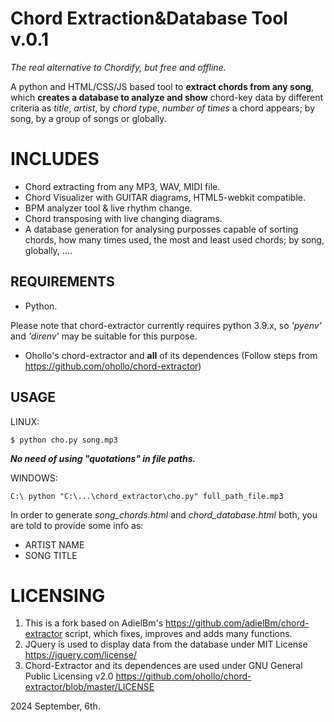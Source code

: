 # Chord Extraction&Database Tool v.0.1
_The real alternative to Chordify, but free and offline._

A python and HTML/CSS/JS based tool to **extract chords from any song**, 
which  **creates a database to analyze and show** chord-key data by  different criteria as *title*, *artist*, by *chord type*, *number of times* a chord appears; by song, by a group of songs or globally.


# INCLUDES

 - Chord extracting from any MP3, WAV, MIDI file.
 - Chord Visualizer with GUITAR diagrams, HTML5-webkit compatible.
 - BPM analyzer tool & live rhythm change.
 - Chord transposing with live changing diagrams.
 - A database generation for analysing purposses capable of sorting chords, how many times used, the most and least used chords; by song, globally, ....


## REQUIREMENTS

 - Python.

Please note that chord-extractor currently requires python 3.9.x, so *'pyenv'* and *'direnv*' may be suitable for this purpose.

 
 - Ohollo's chord-extractor and **all** of its dependences 
 (Follow steps from   https://github.com/ohollo/chord-extractor)



## USAGE

LINUX:
```
$ python cho.py song.mp3
```
***No need of using "quotations" in file paths.***

WINDOWS:
```
C:\ python "C:\...\chord_extractor\cho.py" full_path_file.mp3
```

In order to generate *song_chords.html* and *chord_database.html* both,  you are told to provide some info as:

 - ARTIST NAME
 - SONG TITLE




# LICENSING

 1. This is a fork based on AdielBm's https://github.com/adielBm/chord-extractor script, which fixes, improves and adds many functions.
 2. JQuery is used to display data from the database under MIT License https://jquery.com/license/
 3. Chord-Extractor and its dependences are used under GNU General Public Licensing v2.0 
 https://github.com/ohollo/chord-extractor/blob/master/LICENSE


2024 September, 6th.
